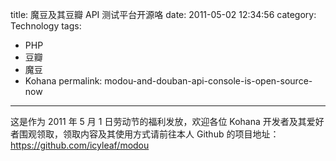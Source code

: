 title: 魔豆及其豆瓣 API 测试平台开源咯
date: 2011-05-02 12:34:56 
category: Technology
tags: 
- PHP
- 豆瓣
- 魔豆
- Kohana
permalink: modou-and-douban-api-console-is-open-source-now

---

这是作为 2011 年 5 月 1 日劳动节的福利发放，欢迎各位 Kohana 开发者及其爱好者围观领取，领取内容及其使用方式请前往本人 Github 的项目地址：https://github.com/icyleaf/modou
